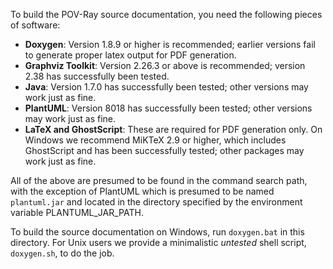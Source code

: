 To build the POV-Ray source documentation, you need the following pieces of software:

  - **Doxygen**: Version 1.8.9 or higher is recommended; earlier versions fail to generate proper latex output for PDF
    generation.
  - **Graphviz Toolkit**: Version 2.26.3 or above is recommended; version 2.38 has successfully been tested.
  - **Java**: Version 1.7.0 has successfully been tested; other versions may work just as fine.
  - **PlantUML**: Version 8018 has successfully been tested; other versions may work just as fine.
  - **LaTeX and GhostScript**: These are required for PDF generation only. On Windows we recommend MiKTeX 2.9 or higher,
    which includes GhostScript and has been successfully tested; other packages may work just as fine.

All of the above are presumed to be found in the command search path, with the exception of PlantUML which is presumed
to be named `plantuml.jar` and located in the directory specified by the environment variable PLANTUML_JAR_PATH.

To build the source documentation on Windows, run `doxygen.bat` in this directory. For Unix users we provide a
minimalistic _untested_ shell script, `doxygen.sh`, to do the job.
